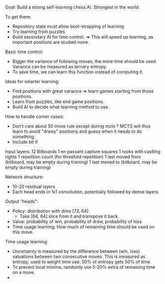 Goal: Build a strong self-learning chess AI. Strongest in the world.

To get there:
  * Repository state must allow boot-strapping of learning
  * Try learning from puzzles
  * Build secondary AI for time control.
    => This will speed up learning, as important positions are studied more.

Basic time control:
  * Bigger the variance of following moves, the more time should be used.
    Variance can be measured as ternary entropy.
  * To save time, we can learn this function instead of computing it.

Ideas for smarter learning:
* Find positions with great variance => learn games starting from those
  positions.
* Learn from puzzles, like end game positions.
* Build AI to decide what learning method to use.

How to handle corner cases:
* Don't care about 50 move rule except during mcts ? MCTS will thus learn to
  avoid "drawy" positions and guess when it needs to do something.
* Include bit if 

Input layers:
12 Bitboards
1 en passant capture squares
1 rooks with castling rights
1 repetition count (for threefold repetition)
1 last moved from (bitboard, may be empty during training)
1 last moved to (bitboard, may be empty during training)

Network structure:
* 10-20 residual layers
* Each head ends in 1x1 convolution, potentially followed by dense layers.

Output "heads":
 * Policy: distribution with dims [73, 64]
   - Take [64, 64] slice from it and transpose it back.
 * Value: probability of win, probability of draw, probability of loss
 * Time usage learning: How much of remaining time should be used on this move.

Time usage learning:
* Uncertainty is measured by the difference between (win, loss) valuations
  between two consecutive moves. This is measured as entropy, used to weight
  time use: 50% of entropy gets 50% of time.
* To prevent local minima, randomly use 5-20% extra of remaining time on a
  move.
*


